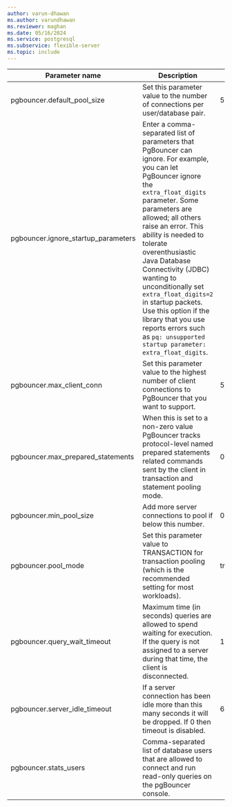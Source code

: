 ```yaml
---
author: varun-dhawan
ms.author: varundhawan
ms.reviewer: maghan
ms.date: 05/16/2024
ms.service: postgresql
ms.subservice: flexible-server
ms.topic: include
---
```

|           Parameter name            |                                                                                                                                                                                                                                               Description                                                                                                                                                                                                                                               |   Default   |
|-------------------------------------|---------------------------------------------------------------------------------------------------------------------------------------------------------------------------------------------------------------------------------------------------------------------------------------------------------------------------------------------------------------------------------------------------------------------------------------------------------------------------------------------------------|-------------|
| pgbouncer.default_pool_size         | Set this parameter value to the number of connections per user/database pair.                                                                                                                                                                                                                                                                                                                                                                                                                           | 50|
| pgbouncer.ignore_startup_parameters | Enter a comma-separated list of parameters that PgBouncer can ignore. For example, you can let PgBouncer ignore the `extra_float_digits` parameter. Some parameters are allowed; all others raise an error. This ability is needed to tolerate overenthusiastic Java Database Connectivity (JDBC) wanting to unconditionally set `extra_float_digits=2` in startup packets. Use this option if the library that you use reports errors such as `pq: unsupported startup parameter: extra_float_digits`. | |
| pgbouncer.max_client_conn           | Set this parameter value to the highest number of client connections to PgBouncer that you want to support.                                                                                                                                                                                                                                                                                                                                                                                             | 5000|
| pgbouncer.max_prepared_statements   | When this is set to a non-zero value PgBouncer tracks protocol-level named prepared statements related commands sent by the client in transaction and statement pooling mode.                                                                                                                                                                                                                                                                                                                           | 0|
| pgbouncer.min_pool_size             | Add more server connections to pool if below this number.                                                                                                                                                                                                                                                                                                                                                                                                                                               | 0|
| pgbouncer.pool_mode                 | Set this parameter value to TRANSACTION for transaction pooling (which is the recommended setting for most workloads).                                                                                                                                                                                                                                                                                                                                                                                  | transaction|
| pgbouncer.query_wait_timeout        | Maximum time (in seconds) queries are allowed to spend waiting for execution. If the query is not assigned to a server during that time, the client is disconnected.                                                                                                                                                                                                                                                                                                                                    | 120|
| pgbouncer.server_idle_timeout       | If a server connection has been idle more than this many seconds it will be dropped. If 0 then timeout is disabled.                                                                                                                                                                                                                                                                                                                                                                                     | 600|
| pgbouncer.stats_users               | Comma-separated list of database users that are allowed to connect and run read-only queries on the pgBouncer console.                                                                                                                                                                                                                                                                                                                                                                                  | |
